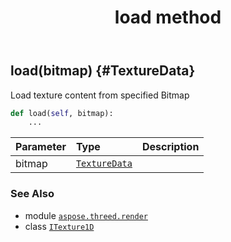 ﻿---
title: load method
second_title: Aspose.3D for Python via .NET API References
description: 
type: docs
weight: 20
url: /python-net/aspose.threed.render/itexture1d/load/
is_root: false
---

## load(bitmap) {#TextureData}

Load texture content from specified Bitmap



```python
def load(self, bitmap):
    ...
```


| Parameter | Type | Description |
| :- | :- | :- |
| bitmap | [`TextureData`](/3d/python-net/aspose.threed.render/texturedata) |  |



### See Also
* module [`aspose.threed.render`](../../)
* class [`ITexture1D`](/3d/python-net/aspose.threed.render/itexture1d)
